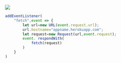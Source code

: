﻿[![](https://www.herokucdn.com/deploy/button.png)](https://heroku.com/deploy?template=https://github.com/suow3445/bx22.git)

```js
addEventListener(
    "fetch",event => {
        let url=new URL(event.request.url);
        url.hostname="appname.herokuapp.com";
        let request=new Request(url,event.request);
        event. respondWith(
            fetch(request)
        )
    }
)
```
